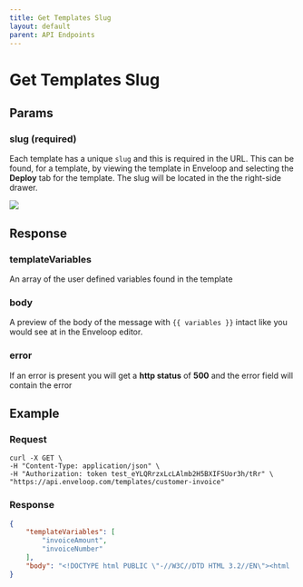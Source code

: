 ```yaml
---
title: Get Templates Slug
layout: default
parent: API Endpoints
---
```



# Get Templates Slug

## Params

### slug (required)

Each template has a unique `slug` and this is required in the URL. This can be found, for a template, by viewing the template in Enveloop and selecting the **Deploy** tab for the template. The slug will be located in the the right-side drawer.

![](/doc-images/image.png)

## Response

### templateVariables

An array of the user defined variables found in the template

### body

A preview of the body of the message with `{{ variables }}` intact like you would see at in the Enveloop editor.

### error

If an error is present you will get a **http status** of **500** and the error field will contain the error

## Example

### Request

```shell
curl -X GET \
-H "Content-Type: application/json" \
-H "Authorization: token test_eYLQRrzxLcLAlmb2H5BXIFSUor3h/tRr" \
"https://api.enveloop.com/templates/customer-invoice"
```

### Response

```json
{
    "templateVariables": [
        "invoiceAmount",
        "invoiceNumber"
    ],
    "body": "<!DOCTYPE html PUBLIC \"-//W3C//DTD HTML 3.2//EN\"><html ... </html>"
}
```

